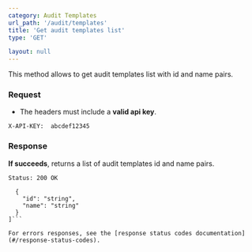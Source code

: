 ```yaml
---
category: Audit Templates
url_path: '/audit/templates'
title: 'Get audit templates list'
type: 'GET'

layout: null
---
```


This method allows to get audit templates list with id and name pairs.

### Request

* The headers must include a **valid api key**.

```X-API-KEY:  abcdef12345```

### Response

**If succeeds**, returns a list of audit templates id and name pairs.

```Status: 200 OK```

```[
  {
    "id": "string",
    "name": "string"
  }
]```

For errors responses, see the [response status codes documentation](#/response-status-codes).
